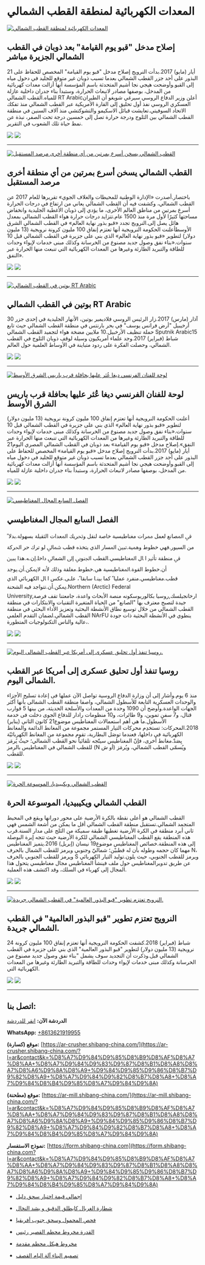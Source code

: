 # المعدات الكهربائية لمنطقة القطب الشمالي

<a href="https://swt.shibang-china.com/?l=ar&img&k=%D8%A7%D9%84%D9%85%D8%B9%D8%AF%D8%A7%D8%AA+%D8%A7%D9%84%D9%83%D9%87%D8%B1%D8%A8%D8%A7%D8%A6%D9%8A%D8%A9+%D9%84%D9%85%D9%86%D8%B7%D9%82%D8%A9+%D8%A7%D9%84%D9%82%D8%B7%D8%A8+%D8%A7%D9%84%D8%B4%D9%85%D8%A7%D9%84%D9%8A" target="_blank">![المعدات الكهربائية لمنطقة القطب الشمالي](http://static.shibang-china.com/all-800x300/487.jpg)</a>

## إصلاح مدخل &quot;قبو يوم القيامة&quot; بعد ذوبان في القطب الشمالي الجزيرة مباشر
21 أيار (مايو) 2017.بدأت النرويج إصلاح مدخل &quot;قبو يوم القيامة&quot; المخصص للحفاظ على البذور على أحد جزر القطب الشمالي بعدما تسبب ذوبان غير متوقع للجليد في دخول مياه إلى القبو.وأوضحت هيجي نجا أشيم المتحدثة باسم المؤسسة أنها أزالت معدات كهربائية من المدخل، بوصفها مصادر لانبعاث الحرارة، وستبدأ بناء جدران داخلية عازلة للمياه.القطب الشمالي RT Arabicأعلن وزير الدفاع الروسي سيرغي شويغو أن الطيران العسكري الروسي نفذ أول تحليق إلى القارة الأمريكية عبر القطب الشمالي منذ تفكك الاتحاد السوفيتي.تعايشت قبائل الاسكيمو والتشوكتشي منذ آلاف السنين في منطقة القطب الشمالي بين الثلوج ودرجة حرارة تصل إلى خمسين درجة تحت الصفر، نبذة عن نمط حياة تلك الشعوب في التقرير.


<a href="https://whatsapp.shibangsoft.com/WhatsApp.php" target="_blank" title="WhatsApp">![](http://static.shibang-china.com/icon/whatsapp.png)</a> <a href="https://swt.shibang-china.com/?l=ar&icon&k=%D8%A7%D9%84%D9%85%D8%B9%D8%AF%D8%A7%D8%AA+%D8%A7%D9%84%D9%83%D9%87%D8%B1%D8%A8%D8%A7%D8%A6%D9%8A%D8%A9+%D9%84%D9%85%D9%86%D8%B7%D9%82%D8%A9+%D8%A7%D9%84%D9%82%D8%B7%D8%A8+%D8%A7%D9%84%D8%B4%D9%85%D8%A7%D9%84%D9%8A" target="_blank">![](http://static.shibang-china.com/icon/chat-ar.png)</a>

---

<a href="https://swt.shibang-china.com/?l=ar&img&k=%D8%A7%D9%84%D9%85%D8%B9%D8%AF%D8%A7%D8%AA+%D8%A7%D9%84%D9%83%D9%87%D8%B1%D8%A8%D8%A7%D8%A6%D9%8A%D8%A9+%D9%84%D9%85%D9%86%D8%B7%D9%82%D8%A9+%D8%A7%D9%84%D9%82%D8%B7%D8%A8+%D8%A7%D9%84%D8%B4%D9%85%D8%A7%D9%84%D9%8A" target="_blank">![القطب الشمالي يسخن أسرع بمرتين من أي منطقة أخرى مرصد المستقبل](http://static.shibang-china.com/all-800x300/1261.jpg)</a>

## القطب الشمالي يسخن أسرع بمرتين من أي منطقة أخرى مرصد المستقبل
باختصار.أصدرت «الإدارة الوطنية للمحيطات والغلاف الجوي» تقريرها للعام 2017 عن القطب الشمالي، وكشفت فيه أن القطب الشمالي يعاني من ارتفاع في درجات الحرارة أسرع بمرتين من مناطق العالم الأخرى، ما يؤدي إلى ذوبان الأغطية الجليدية وانخفاض مساحتها كثيرًا لأول مرة منذ 1500 عام.تتزايد درجات حرارة هواء القطب الشمالي بمعدل هائل يصل إلى.النرويج تجدد «قبو بذور نهاية العالم» في القطب الشمالي الشرق الأوسطأعلنت الحكومة النرويجية أنها تعتزم إنفاق 100 مليون كرونة نرويجية (13 مليون دولار) لتطوير «قبو بذور نهاية العالم» الذي بني على جزيرة في القطب الشمالي قبل 10 سنوات.«بناء نفق وصول جديد مصنوع من الخرسانة وكذلك مبنى خدمات لإيواء وحدات للطاقة والتبريد الطارئة وغيرها من المعدات الكهربائية التي تنبعث منها الحرارة عبر النفق».


<a href="https://whatsapp.shibangsoft.com/WhatsApp.php" target="_blank" title="WhatsApp">![](http://static.shibang-china.com/icon/whatsapp.png)</a> <a href="https://swt.shibang-china.com/?l=ar&icon&k=%D8%A7%D9%84%D9%85%D8%B9%D8%AF%D8%A7%D8%AA+%D8%A7%D9%84%D9%83%D9%87%D8%B1%D8%A8%D8%A7%D8%A6%D9%8A%D8%A9+%D9%84%D9%85%D9%86%D8%B7%D9%82%D8%A9+%D8%A7%D9%84%D9%82%D8%B7%D8%A8+%D8%A7%D9%84%D8%B4%D9%85%D8%A7%D9%84%D9%8A" target="_blank">![](http://static.shibang-china.com/icon/chat-ar.png)</a>

---

<a href="https://swt.shibang-china.com/?l=ar&img&k=%D8%A7%D9%84%D9%85%D8%B9%D8%AF%D8%A7%D8%AA+%D8%A7%D9%84%D9%83%D9%87%D8%B1%D8%A8%D8%A7%D8%A6%D9%8A%D8%A9+%D9%84%D9%85%D9%86%D8%B7%D9%82%D8%A9+%D8%A7%D9%84%D9%82%D8%B7%D8%A8+%D8%A7%D9%84%D8%B4%D9%85%D8%A7%D9%84%D9%8A" target="_blank">![بوتين في القطب الشمالي RT Arabic](http://static.shibang-china.com/all-800x300/753.jpg)</a>

## بوتين في القطب الشمالي RT Arabic
30 آذار (مارس) 2017.زار الرئيس الروسي فلاديمير بوتين، الأنهار الجليدية في إحدى جزر أرخيبيل &quot;أرض فرانس يوسف&quot; في بحر بارنتس في منطقة القطب الشمالي حيث تابع حملة تنظيف الأرخبيل.10 ملايين مضخة هواء لتجميد القطب الشمالي Sputnik Arabic15 شباط (فبراير) 2017.وجد علماء أمريكيون وسيلة لوقف ذوبان الثلوج في القطب الشمالي، وحصلت الفكرة على ردود متباينة في الأوساط العلمية حول العالم.


<a href="https://whatsapp.shibangsoft.com/WhatsApp.php" target="_blank" title="WhatsApp">![](http://static.shibang-china.com/icon/whatsapp.png)</a> <a href="https://swt.shibang-china.com/?l=ar&icon&k=%D8%A7%D9%84%D9%85%D8%B9%D8%AF%D8%A7%D8%AA+%D8%A7%D9%84%D9%83%D9%87%D8%B1%D8%A8%D8%A7%D8%A6%D9%8A%D8%A9+%D9%84%D9%85%D9%86%D8%B7%D9%82%D8%A9+%D8%A7%D9%84%D9%82%D8%B7%D8%A8+%D8%A7%D9%84%D8%B4%D9%85%D8%A7%D9%84%D9%8A" target="_blank">![](http://static.shibang-china.com/icon/chat-ar.png)</a>

---

<a href="https://swt.shibang-china.com/?l=ar&img&k=%D8%A7%D9%84%D9%85%D8%B9%D8%AF%D8%A7%D8%AA+%D8%A7%D9%84%D9%83%D9%87%D8%B1%D8%A8%D8%A7%D8%A6%D9%8A%D8%A9+%D9%84%D9%85%D9%86%D8%B7%D9%82%D8%A9+%D8%A7%D9%84%D9%82%D8%B7%D8%A8+%D8%A7%D9%84%D8%B4%D9%85%D8%A7%D9%84%D9%8A" target="_blank">![لوحة للفنان الفرنسي ديغا عُثر عليها بحافلة قرب باريس الشرق الأوسط](http://static.shibang-china.com/all-800x300/780.jpg)</a>

## لوحة للفنان الفرنسي ديغا عُثر عليها بحافلة قرب باريس الشرق الأوسط
أعلنت الحكومة النرويجية أنها تعتزم إنفاق 100 مليون كرونة نرويجية (13 مليون دولار) لتطوير «قبو بذور نهاية العالم» الذي بني على جزيرة في القطب الشمالي قبل 10 سنوات.«بناء نفق وصول جديد مصنوع من الخرسانة وكذلك مبنى خدمات لإيواء وحدات للطاقة والتبريد الطارئة وغيرها من المعدات الكهربائية التي تنبعث منها الحرارة عبر النفق».إصلاح مدخل «قبو يوم القيامة» بعد ذوبان في القطب الشمالي المصري اليوم21 أيار (مايو) 2017.بدأت النرويج إصلاح مدخل «قبو يوم القيامة» المخصص للحفاظ على البذور على أحد جزر القطب الشمالي بعدما تسبب ذوبان غير متوقع للجليد في دخول مياه إلى القبو.وأوضحت هيجي نجا أشيم المتحدثة باسم المؤسسة أنها أزالت معدات كهربائية من المدخل، بوصفها مصادر لانبعاث الحرارة، وستبدأ بناء جدران داخلية عازلة للمياه.


<a href="https://whatsapp.shibangsoft.com/WhatsApp.php" target="_blank" title="WhatsApp">![](http://static.shibang-china.com/icon/whatsapp.png)</a> <a href="https://swt.shibang-china.com/?l=ar&icon&k=%D8%A7%D9%84%D9%85%D8%B9%D8%AF%D8%A7%D8%AA+%D8%A7%D9%84%D9%83%D9%87%D8%B1%D8%A8%D8%A7%D8%A6%D9%8A%D8%A9+%D9%84%D9%85%D9%86%D8%B7%D9%82%D8%A9+%D8%A7%D9%84%D9%82%D8%B7%D8%A8+%D8%A7%D9%84%D8%B4%D9%85%D8%A7%D9%84%D9%8A" target="_blank">![](http://static.shibang-china.com/icon/chat-ar.png)</a>

---

<a href="https://swt.shibang-china.com/?l=ar&img&k=%D8%A7%D9%84%D9%85%D8%B9%D8%AF%D8%A7%D8%AA+%D8%A7%D9%84%D9%83%D9%87%D8%B1%D8%A8%D8%A7%D8%A6%D9%8A%D8%A9+%D9%84%D9%85%D9%86%D8%B7%D9%82%D8%A9+%D8%A7%D9%84%D9%82%D8%B7%D8%A8+%D8%A7%D9%84%D8%B4%D9%85%D8%A7%D9%84%D9%8A" target="_blank">![الفصل السابع المجال المغناطيسي](http://static.shibang-china.com/all-800x300/663.jpg)</a>

## الفصل السابع المجال المغناطيسي
ﰲ ﺍﳌﺼﺎﻧﻊ ﻟﻌﻤﻞ ﳑﺮﺍﺕ ﻣﻐﻨﺎﻃﻴﺴﻴﺔ ﺧﺎﺻﺔ ﻟﻨﻘﻞ ﻭﲢﺮﻳﻚ ﺍﳌﻌﺪﺍﺕ ﺍﻟﺜﻘﻴﻠﺔ ﺑﺴﻬﻮﻟﺔ.ﺑﺪﻻﹰ ﻣﻦ ﺍﻟﺴﻴﻮﺭ.ﻓﻬﻲ ﺧﻄﻮﻁ ﻭﳘﻴﺔ.ﺗﺒﲔ ﺍﳌﺴﺎﺭ ﺍﻟﺬﻱ ﻳﺘﺨﺬﻩ ﻗﻄﺐ ﴰﺎﱄ ﻟﻮ ﺗﺮﻙ ﺣﺮ ﺍﳊﺮﻛﺔ ﰲ ﻣﻨﻄﻘﺔ ﺗﺄﺛﲑ ﺍ ﺎﻝ ﺍﳌﻐﻨﺎﻃﻴﺴﻲ.ﺍﻟﻘﻄﺐ ﺍﳉﻨﻮﰊ ﺇﱃ ﺍﻟﺸﻤﺎﱄ ﺩﺍﺧﻠ.ﺇﻥ.ﻪ.ﻫﺬﺍ ﻳﺒﲔ ﺃﻥ.ﺧﻄﻮﻁ ﺍﻟﻘﻮﺓ.ﺍﳌﻐﻨﺎﻃﻴﺴﻴﺔ ﻫﻲ.ﺧﻄﻮﻁ.ﻣﻐﻠﻘﺔ ﻭﺫﻟﻚ ﻷﻧﻪ ﻻﳝﻜﻦ.ﺃﻥ.ﻳﻮﺟﺪ ﻗﻄﺐ.ﻣﻐﻨﺎﻃﻴﺴﻲ.ﻣﻨﻔﺮﺩ ﻋﻤﻠﻴﺎﹰ ﻛﻤﺎ ﺑﻴﻨ.ﺎ ﺳﺎﺑﻘﺎﹰ، ﻋﻠـﻰ.ﻋﻜﺲ ﺍ ﺎﻝ ﺍﻟﻜﻬﺮﺑﺎﺋﻲ ﺍﻟﺬﻱ ﳝﻜﻦ.ﺃﻥ.ﺗﺘﻮﺍﺟﺪ ﻓﻴﻪ ﺍﻟﺸﺤﻨﺔ.Northern (Arctic) Federal University,ارخانجيلسك,روسيا بكالوريوسكونه منصة الأبحاث واعدة، جامعتنا تقف فرصة جيدة لتصبح معترف بها &quot;الصانع&quot; من الحياة المتغيرة التقنيات والابتكارات في منطقة القطب الشمالي من خلال توسيع نطاق الأنشطة البحثية وتعزيز الأداء البحثي في ​​منطقة القطب الشمالي.لضمان التقدم العلمي NArFU ينطوي في الأنشطة البحثية ذات جودة عالية والناس التكنولوجيات المتطورة،.


<a href="https://whatsapp.shibangsoft.com/WhatsApp.php" target="_blank" title="WhatsApp">![](http://static.shibang-china.com/icon/whatsapp.png)</a> <a href="https://swt.shibang-china.com/?l=ar&icon&k=%D8%A7%D9%84%D9%85%D8%B9%D8%AF%D8%A7%D8%AA+%D8%A7%D9%84%D9%83%D9%87%D8%B1%D8%A8%D8%A7%D8%A6%D9%8A%D8%A9+%D9%84%D9%85%D9%86%D8%B7%D9%82%D8%A9+%D8%A7%D9%84%D9%82%D8%B7%D8%A8+%D8%A7%D9%84%D8%B4%D9%85%D8%A7%D9%84%D9%8A" target="_blank">![](http://static.shibang-china.com/icon/chat-ar.png)</a>

---

<a href="https://swt.shibang-china.com/?l=ar&img&k=%D8%A7%D9%84%D9%85%D8%B9%D8%AF%D8%A7%D8%AA+%D8%A7%D9%84%D9%83%D9%87%D8%B1%D8%A8%D8%A7%D8%A6%D9%8A%D8%A9+%D9%84%D9%85%D9%86%D8%B7%D9%82%D8%A9+%D8%A7%D9%84%D9%82%D8%B7%D8%A8+%D8%A7%D9%84%D8%B4%D9%85%D8%A7%D9%84%D9%8A" target="_blank">![روسيا تنفذ أول تحليق عسكرى إلى أمريكا عبر القطب الشمالى اليوم.](http://static.shibang-china.com/all-800x300/987.jpg)</a>

## روسيا تنفذ أول تحليق عسكرى إلى أمريكا عبر القطب الشمالى اليوم.
منذ 6 يوم.وأشار إلى أن وزارة الدفاع الروسية تواصل الآن عملها فى إعادة تسليح الأجزاء والوحدات العسكرية التابعة للأسطول الشمالي، واصفا منطقة القطب الشمالى بأنها أكثر الجهات الواعدة.وأوضح أن 1090 وحدة من المعدات والأسلحة الحديثة، من بينها 5 قوارب قتال، و7 سفن تموين، و9 طائرات، و10 منظومات رادار للدفاع الجوى دخلت فى خدمة الأسطول.ما هي أهم استعمالات المغناطيس موضوع21 كانون الثاني (يناير) 2018.المحركات: تستخدِم محركات التيار المستمر مجموعة من المغانط الدائمة والمغانط الكهربائية في داخلها، فعندما توصَل البطارية، تقوم مجموعة من المغانط الكهربائيّة بِصَدّ.مغانط أخرى، فإنّ المغناطيس سيتّجه تلقائياً نحو القطب الشمالي؛ حيثُ يُرمَز للقطب الشمالي في المغناطيس بالرمز (N أو ش) ويُسمّى القطب الشمالي، ويُرمَز للقطب.


<a href="https://whatsapp.shibangsoft.com/WhatsApp.php" target="_blank" title="WhatsApp">![](http://static.shibang-china.com/icon/whatsapp.png)</a> <a href="https://swt.shibang-china.com/?l=ar&icon&k=%D8%A7%D9%84%D9%85%D8%B9%D8%AF%D8%A7%D8%AA+%D8%A7%D9%84%D9%83%D9%87%D8%B1%D8%A8%D8%A7%D8%A6%D9%8A%D8%A9+%D9%84%D9%85%D9%86%D8%B7%D9%82%D8%A9+%D8%A7%D9%84%D9%82%D8%B7%D8%A8+%D8%A7%D9%84%D8%B4%D9%85%D8%A7%D9%84%D9%8A" target="_blank">![](http://static.shibang-china.com/icon/chat-ar.png)</a>

---

<a href="https://swt.shibang-china.com/?l=ar&img&k=%D8%A7%D9%84%D9%85%D8%B9%D8%AF%D8%A7%D8%AA+%D8%A7%D9%84%D9%83%D9%87%D8%B1%D8%A8%D8%A7%D8%A6%D9%8A%D8%A9+%D9%84%D9%85%D9%86%D8%B7%D9%82%D8%A9+%D8%A7%D9%84%D9%82%D8%B7%D8%A8+%D8%A7%D9%84%D8%B4%D9%85%D8%A7%D9%84%D9%8A" target="_blank">![القطب الشمالي ويكيبيديا، الموسوعة الحرة](http://static.shibang-china.com/all-800x300/18.jpg)</a>

## القطب الشمالي ويكيبيديا، الموسوعة الحرة
القطب الشمالي هو أعلى نقطة بالكرة الأرضية على محور دورانها ويقع في المحيط المتجمد الشمالي.تستقبل منطقة القطب الشمالي أقل ما يمكن من أشعة الشمس فهي ثاني أبرد منطقة في الكرة الأرضية تغطيها طبقة سميكة من الثلج على مدار السنة.قرب هذه المنطقة يقع القطب المغناطيسي الشمالي للكرة الأرضية حيث تتجه إبرة البوصلة إلى هذه المنطقة.خصائص المغناطيس موضوع19 نيسان (إبريل) 2016.يتميز المغناطيس مهما كان حجمه وطوله بأن له قطبيْن؛ شماليّ وجنوبي ويرمز للقطب الشمال بالحرف N، ويرمز للقطب الجنوبي بالحرف S ويرمز للقطب الجنوبي، حيث يلون.توليد التيار الكهربائي عن طريق تدويرالمغناطيس حول ملف فينشأ المغناطيس مجال مغناطيسي يتحول هذا المجال إلى كهرباء في السلك، وقد اكتشف هذه العملية.


<a href="https://whatsapp.shibangsoft.com/WhatsApp.php" target="_blank" title="WhatsApp">![](http://static.shibang-china.com/icon/whatsapp.png)</a> <a href="https://swt.shibang-china.com/?l=ar&icon&k=%D8%A7%D9%84%D9%85%D8%B9%D8%AF%D8%A7%D8%AA+%D8%A7%D9%84%D9%83%D9%87%D8%B1%D8%A8%D8%A7%D8%A6%D9%8A%D8%A9+%D9%84%D9%85%D9%86%D8%B7%D9%82%D8%A9+%D8%A7%D9%84%D9%82%D8%B7%D8%A8+%D8%A7%D9%84%D8%B4%D9%85%D8%A7%D9%84%D9%8A" target="_blank">![](http://static.shibang-china.com/icon/chat-ar.png)</a>

---

<a href="https://swt.shibang-china.com/?l=ar&img&k=%D8%A7%D9%84%D9%85%D8%B9%D8%AF%D8%A7%D8%AA+%D8%A7%D9%84%D9%83%D9%87%D8%B1%D8%A8%D8%A7%D8%A6%D9%8A%D8%A9+%D9%84%D9%85%D9%86%D8%B7%D9%82%D8%A9+%D8%A7%D9%84%D9%82%D8%B7%D8%A8+%D8%A7%D9%84%D8%B4%D9%85%D8%A7%D9%84%D9%8A" target="_blank">![النرويج تعتزم تطوير &quot;قبو البذور العالمية&quot; في القطب الشمالي جريدة.](http://static.shibang-china.com/all-800x300/1194.jpg)</a>

## النرويج تعتزم تطوير &quot;قبو البذور العالمية&quot; في القطب الشمالي جريدة.
24 شباط (فبراير) 2018.كشفت الحكومة النرويجية أنها تعتزم إنفاق 100 مليون كرونة نرويجية (13 مليون دولار) لتطوير &quot;قبو البذور العالمية&quot; الذي بني على جزيرة في القطب الشمالي قبل.وذكرت أن التجديد سوف يشمل &quot;بناء نفق وصول جديد مصنوع من الخرسانة وكذلك مبنى خدمات لإيواء وحدات للطاقة والتبريد الطارئة وغيرها من المعدات الكهربائية التي.

<a href="https://whatsapp.shibangsoft.com/WhatsApp.php" target="_blank" title="WhatsApp">![](http://static.shibang-china.com/icon/whatsapp.png)</a> <a href="https://swt.shibang-china.com/?l=ar&icon&k=%D8%A7%D9%84%D9%85%D8%B9%D8%AF%D8%A7%D8%AA+%D8%A7%D9%84%D9%83%D9%87%D8%B1%D8%A8%D8%A7%D8%A6%D9%8A%D8%A9+%D9%84%D9%85%D9%86%D8%B7%D9%82%D8%A9+%D8%A7%D9%84%D9%82%D8%B7%D8%A8+%D8%A7%D9%84%D8%B4%D9%85%D8%A7%D9%84%D9%8A" target="_blank">![](http://static.shibang-china.com/icon/chat-ar.png)</a>

---
## اتصل بنا:

**الدردشة الآن:** [انقر للدردشة](https://swt.shibang-china.com?l=ar&contact&k=%D8%A7%D9%84%D9%85%D8%B9%D8%AF%D8%A7%D8%AA+%D8%A7%D9%84%D9%83%D9%87%D8%B1%D8%A8%D8%A7%D8%A6%D9%8A%D8%A9+%D9%84%D9%85%D9%86%D8%B7%D9%82%D8%A9+%D8%A7%D9%84%D9%82%D8%B7%D8%A8+%D8%A7%D9%84%D8%B4%D9%85%D8%A7%D9%84%D9%8A)

**WhatsApp:**  [+8613621919955](https://whatsapp.shibangsoft.com/WhatsApp.php)

**موقع (كسارة):** [https://ar-crusher.shibang-china.com/](https://ar-crusher.shibang-china.com/?l=ar&contact&k=%D8%A7%D9%84%D9%85%D8%B9%D8%AF%D8%A7%D8%AA+%D8%A7%D9%84%D9%83%D9%87%D8%B1%D8%A8%D8%A7%D8%A6%D9%8A%D8%A9+%D9%84%D9%85%D9%86%D8%B7%D9%82%D8%A9+%D8%A7%D9%84%D9%82%D8%B7%D8%A8+%D8%A7%D9%84%D8%B4%D9%85%D8%A7%D9%84%D9%8A)

**موقع (مطحنة):** [https://ar-mill.shibang-china.com/](https://ar-mill.shibang-china.com/?l=ar&contact&k=%D8%A7%D9%84%D9%85%D8%B9%D8%AF%D8%A7%D8%AA+%D8%A7%D9%84%D9%83%D9%87%D8%B1%D8%A8%D8%A7%D8%A6%D9%8A%D8%A9+%D9%84%D9%85%D9%86%D8%B7%D9%82%D8%A9+%D8%A7%D9%84%D9%82%D8%B7%D8%A8+%D8%A7%D9%84%D8%B4%D9%85%D8%A7%D9%84%D9%8A)

**نموذج الاستفسار:** [https://form.shibang-china.com](https://form.shibang-china.com?l=ar&contact&k=%D8%A7%D9%84%D9%85%D8%B9%D8%AF%D8%A7%D8%AA+%D8%A7%D9%84%D9%83%D9%87%D8%B1%D8%A8%D8%A7%D8%A6%D9%8A%D8%A9+%D9%84%D9%85%D9%86%D8%B7%D9%82%D8%A9+%D8%A7%D9%84%D9%82%D8%B7%D8%A8+%D8%A7%D9%84%D8%B4%D9%85%D8%A7%D9%84%D9%8A)

* [إجمالي قيمة اختبار سحق دليل](../22/%D8%A5%D8%AC%D9%85%D8%A7%D9%84%D9%8A%20%D9%82%D9%8A%D9%85%D8%A9%20%D8%A7%D8%AE%D8%AA%D8%A8%D8%A7%D8%B1%20%D8%B3%D8%AD%D9%82%20%D8%AF%D9%84%D9%8A%D9%84.md)

* [شطارة الغربال كايطلق الدقيق و يشد النخال](../21/%D8%B4%D8%B7%D8%A7%D8%B1%D8%A9%20%D8%A7%D9%84%D8%BA%D8%B1%D8%A8%D8%A7%D9%84%20%D9%83%D8%A7%D9%8A%D8%B7%D9%84%D9%82%20%D8%A7%D9%84%D8%AF%D9%82%D9%8A%D9%82%20%D9%88%20%D9%8A%D8%B4%D8%AF%20%D8%A7%D9%84%D9%86%D8%AE%D8%A7%D9%84.md)

* [فحص المحمول وسحق جنوب أفريقيا](../23/%D9%81%D8%AD%D8%B5%20%D8%A7%D9%84%D9%85%D8%AD%D9%85%D9%88%D9%84%20%D9%88%D8%B3%D8%AD%D9%82%20%D8%AC%D9%86%D9%88%D8%A8%20%D8%A3%D9%81%D8%B1%D9%8A%D9%82%D9%8A%D8%A7.md)

* [القدرة مخروط محطم القصير رئيس](../23/%D8%A7%D9%84%D9%82%D8%AF%D8%B1%D8%A9%20%D9%85%D8%AE%D8%B1%D9%88%D8%B7%20%D9%85%D8%AD%D8%B7%D9%85%20%D8%A7%D9%84%D9%82%D8%B5%D9%8A%D8%B1%20%D8%B1%D8%A6%D9%8A%D8%B3.md)

* [مخروط هيكل محطم مقدمة](../24/%D9%85%D8%AE%D8%B1%D9%88%D8%B7%20%D9%87%D9%8A%D9%83%D9%84%20%D9%85%D8%AD%D8%B7%D9%85%20%D9%85%D9%82%D8%AF%D9%85%D8%A9.md)

* [تصميم البناء آلة اليام القصف](../23/%D8%AA%D8%B5%D9%85%D9%8A%D9%85%20%D8%A7%D9%84%D8%A8%D9%86%D8%A7%D8%A1%20%D8%A2%D9%84%D8%A9%20%D8%A7%D9%84%D9%8A%D8%A7%D9%85%20%D8%A7%D9%84%D9%82%D8%B5%D9%81.md)